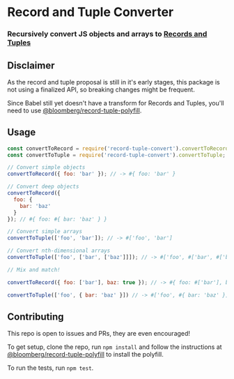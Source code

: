 # Record and Tuple Converter

### Recursively convert JS objects and arrays to [Records and Tuples](https://github.com/tc39/proposal-record-tuple)

## Disclaimer

As the record and tuple proposal is still in it's early stages, this package is not using a finalized API, so breaking changes might be frequent.

Since Babel still yet doesn't have a transform for Records and Tuples, you'll need to use [@bloomberg/record-tuple-polyfill](https://github.com/bloomberg/record-tuple-polyfill).

## Usage

```javascript
const convertToRecord = require('record-tuple-convert').convertToRecord;
const convertToTuple = require('record-tuple-convert').convertToTuple;

// Convert simple objects
convertToRecord({ foo: 'bar' }); // -> #{ foo: 'bar' }

// Convert deep objects
convertToRecord({
  foo: {
    bar: 'baz'
  }
}); // #{ foo: #{ bar: 'baz' } }

// Convert simple arrays
convertToTuple(['foo', 'bar']); // -> #['foo', 'bar']

// Convert nth-dimensional arrays
convertToTuple(['foo', ['bar', ['baz']]]); // -> #['foo', #['bar', #['baz']]]

// Mix and match!

convertToRecord({ foo: ['bar'], baz: true }); // -> #{ foo: #['bar'], baz: true }

convertToTuple(['foo', { bar: 'baz' }]) // -> #['foo', #{ bar: 'baz' }]
```

## Contributing

This repo is open to issues and PRs, they are even encouraged!

To get setup, clone the repo, run `npm install` and follow the instructions at [@bloomberg/record-tuple-polyfill](https://github.com/bloomberg/record-tuple-polyfill) to install the polyfill.

To run the tests, run `npm test`.
